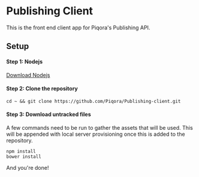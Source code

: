 # Publishing Client

This is the front end client app for Piqora's Publishing API.

## Setup

#### Step 1: Nodejs

[Download Nodejs](http://nodejs.org/)

#### Step 2: Clone the repository

    cd ~ && git clone https://github.com/Piqora/Publishing-client.git

#### Step 3: Download untracked files

A few commands need to be run to gather the assets that will be used. This will be appended with local server provisioning once this is added to the repository.

    npm install
    bower install

And you're done!